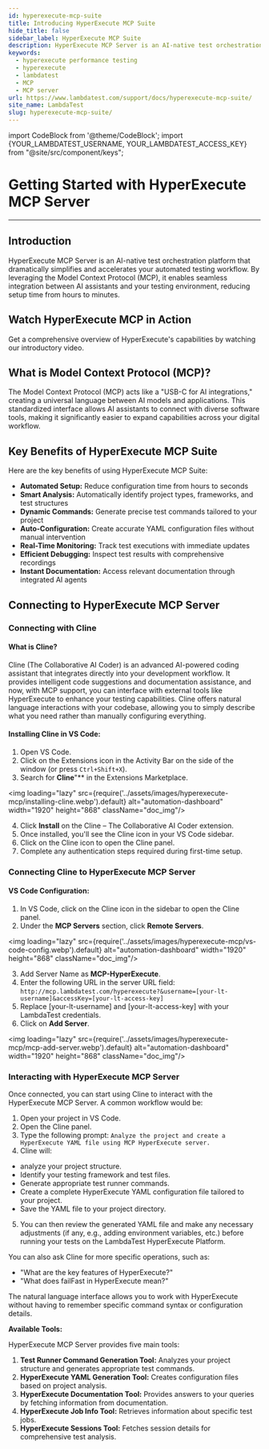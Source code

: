 ```yaml
---
id: hyperexecute-mcp-suite
title: Introducing HyperExecute MCP Suite
hide_title: false
sidebar_label: HyperExecute MCP Suite
description: HyperExecute MCP Server is an AI-native test orchestration platform that dramatically simplifies and accelerates your automated testing workflow.
keywords:
  - hyperexecute performance testing
  - hyperexecute
  - lambdatest
  - MCP
  - MCP server
url: https://www.lambdatest.com/support/docs/hyperexecute-mcp-suite/
site_name: LambdaTest
slug: hyperexecute-mcp-suite/
---
```


import CodeBlock from '@theme/CodeBlock';
import {YOUR_LAMBDATEST_USERNAME, YOUR_LAMBDATEST_ACCESS_KEY} from "@site/src/component/keys";

<script type="application/ld+json"
      dangerouslySetInnerHTML={{ __html: JSON.stringify({
       "@context": "https://schema.org",
        "@type": "BreadcrumbList",
        "itemListElement": [{
          "@type": "ListItem",
          "position": 1,
          "name": "Home",
          "item": "https://www.lambdatest.com"
        },{
          "@type": "ListItem",
          "position": 2,
          "name": "Support",
          "item": "https://www.lambdatest.com/support/docs/"
        },{
          "@type": "ListItem",
          "position": 3,
          "name": "Languages and Framework",
          "item": "https://www.lambdatest.com/support/docs/hyperexecute-mcp-suite/"
        }]
      })
    }}
></script>

# Getting Started with HyperExecute MCP Server
***

## Introduction 

HyperExecute MCP Server is an AI-native test orchestration platform that dramatically simplifies and accelerates your automated testing workflow. By leveraging the Model Context Protocol (MCP), it enables seamless integration between AI assistants and your testing environment, reducing setup time from hours to minutes.

## Watch HyperExecute MCP in Action​

Get a comprehensive overview of HyperExecute's capabilities by watching our introductory video.

<div className="ytframe"> 
<div className="youtube" data-embed="tLe5VPcGDxs">
    <div className="play-button"></div>
</div>
</div>


## What is Model Context Protocol (MCP)?

The Model Context Protocol (MCP) acts like a "USB-C for AI integrations," creating a universal language between AI models and applications. This standardized interface allows AI assistants to connect with diverse software tools, making it significantly easier to expand capabilities across your digital workflow.

## Key Benefits of HyperExecute MCP Suite

Here are the key benefits of using HyperExecute MCP Suite:

- **Automated Setup:** Reduce configuration time from hours to seconds
- **Smart Analysis:** Automatically identify project types, frameworks, and test structures
- **Dynamic Commands:** Generate precise test commands tailored to your project
- **Auto-Configuration:** Create accurate YAML configuration files without manual intervention
- **Real-Time Monitoring:** Track test executions with immediate updates
- **Efficient Debugging:** Inspect test results with comprehensive recordings
- **Instant Documentation:** Access relevant documentation through integrated AI agents

## Connecting to HyperExecute MCP Server


### Connecting with Cline

#### What is Cline?

Cline (The Collaborative AI Coder) is an advanced AI-powered coding assistant that integrates directly into your development workflow. It provides intelligent code suggestions and documentation assistance, and now, with MCP support, you can interface with external tools like HyperExecute to enhance your testing capabilities. Cline offers natural language interactions with your codebase, allowing you to simply describe what you need rather than manually configuring everything.

#### Installing Cline in VS Code:

1. Open VS Code.
2. Click on the Extensions icon in the Activity Bar on the side of the window (or press `Ctrl+Shift+X`).
3. Search for **Cline**"** in the Extensions Marketplace.

<img loading="lazy" src={require('../assets/images/hyperexecute-mcp/installing-cline.webp').default} alt="automation-dashboard"  width="1920" height="868" className="doc_img"/>

4. Click **Install** on the Cline – The Collaborative AI Coder extension.
5. Once installed, you'll see the Cline icon in your VS Code sidebar.
6. Click on the Cline icon to open the Cline panel.
7. Complete any authentication steps required during first-time setup.

### Connecting Cline to HyperExecute MCP Server

#### VS Code Configuration:

1. In VS Code, click on the Cline icon in the sidebar to open the Cline panel.
2. Under the **MCP Servers** section, click **Remote Servers**.

<img loading="lazy" src={require('../assets/images/hyperexecute-mcp/vs-code-config.webp').default} alt="automation-dashboard"  width="1920" height="868" className="doc_img"/>

3. Add Server Name as **MCP-HyperExecute**.
4. Enter the following URL in the server URL field: `http://mcp.lambdatest.com/hyperexecute?&username=[your-lt-username]&accessKey=[your-lt-access-key]`
6. Replace [your-lt-username] and [your-lt-access-key] with your LambdaTest credentials.
7. Click on **Add Server**.

<img loading="lazy" src={require('../assets/images/hyperexecute-mcp/mcp-add-server.webp').default} alt="automation-dashboard"  width="1920" height="868" className="doc_img"/>

### Interacting with HyperExecute MCP Server

Once connected, you can start using Cline to interact with the HyperExecute MCP Server. A common workflow would be:

1. Open your project in VS Code.
2. Open the Cline panel.
3. Type the following prompt: `Analyze the project and create a HyperExecute YAML file using MCP HyperExecute server.`
4. Cline will:
- analyze your project structure.
- Identify your testing framework and test files.
- Generate appropriate test runner commands.
- Create a complete HyperExecute YAML configuration file tailored to your project.
- Save the YAML file to your project directory.
5. You can then review the generated YAML file and make any necessary adjustments (if any, e.g., adding environment variables, etc.) before running your tests on the LambdaTest HyperExecute Platform.

You can also ask Cline for more specific operations, such as:

- "What are the key features of HyperExecute?"
- "What does failFast in HyperExecute mean?"

The natural language interface allows you to work with HyperExecute without having to remember specific command syntax or configuration details.

**Available Tools:**

HyperExecute MCP Server provides five main tools:

1. **Test Runner Command Generation Tool:** Analyzes your project structure and generates appropriate test commands.
2. **HyperExecute YAML Generation Tool:** Creates configuration files based on project analysis.
3. **HyperExecute Documentation Tool:** Provides answers to your queries by fetching information from documentation.
4. **HyperExecute Job Info Tool:** Retrieves information about specific test jobs.
5. **HyperExecute Sessions Tool:** Fetches session details for comprehensive test analysis.






